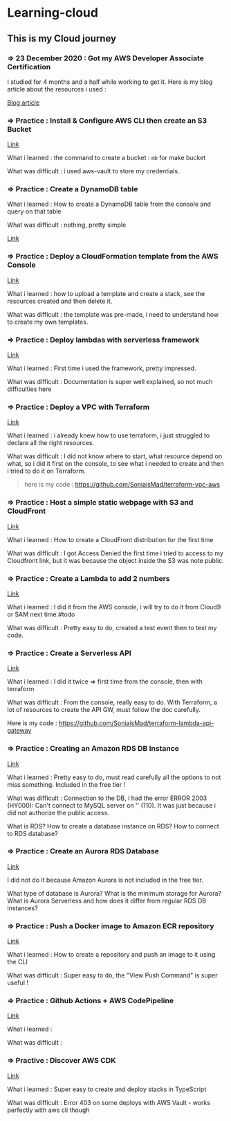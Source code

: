 # Learning-cloud

## This is my Cloud journey

### => 23 December 2020 : Got my AWS Developer Associate Certification

I studied for 4 months and a half while working to get it.
Here is my blog article about the resources i used : 

[Blog article](https://crunchcrunch.me/ressources-that-helped-me-get-my-aws-cda-certification)

### => Practice : Install & Configure AWS CLI then create an S3 Bucket

[Link](https://github.com/100DaysOfCloud/100DaysOfCloudIdeas/blob/master/Projects/STR/STR04/STR04-AWS100.md)

What i learned : the command to create a bucket : `mb` for make bucket

What was difficult : i used aws-vault to store my credentials.

### => Practice : Create a DynamoDB table

What i learned : How to create a DynamoDB table from the console and query on that table

What was difficult : nothing, pretty simple

[Link](https://github.com/100DaysOfCloud/100DaysOfCloudIdeas/blob/master/Projects/DBS/DBS05/DBS05-AWS100.md)

### => Practice : Deploy a CloudFormation template from the AWS Console

[Link](https://github.com/100DaysOfCloud/100DaysOfCloudIdeas/blob/master/Projects/OPS/OPS01/OPS01-AWS100.md)

What i learned : how to upload a template and create a stack, see the resources created and then delete it.

What was difficult : the template was pre-made, i need to understand how to create my own templates.

### => Practice : Deploy lambdas with serverless framework

[Link](https://crunchcrunch.me/something-cool-serverless-framework)

What i learned : First time i used the framework, pretty impressed.

What was difficult : Documentation is super well explained, so not much difficulties here

### => Practice : Deploy a VPC with Terraform

[Link](https://github.com/100DaysOfCloud/100DaysOfCloudIdeas/blob/master/Projects/OPS/OPS01/OPS01-AWS300.md)

What i learned : i already knew how to use terraform, i just struggled to declare all the right resources.

What was difficult : I did not know where to start, what resource depend on what, so i did it first on the console, to see what i needed to create and then i tried to do it on Terraform.

> here is my code : https://github.com/SoniaisMad/terraform-vpc-aws

### => Practice : Host a simple static webpage with S3 and CloudFront

[Link](https://github.com/100DaysOfCloud/100DaysOfCloudIdeas/blob/master/Projects/NET/NET04/NET04-AWS100.md)

What i learned : How to create a CloudFront distribution for the first time

What was difficult : I got Access Denied the first time i tried to access to my Cloudfront link, but it was because the object inside the S3 was note public.

### => Practice : Create a Lambda to add 2 numbers

[Link](https://github.com/100DaysOfCloud/100DaysOfCloudIdeas/blob/master/Projects/LES/LES01/LES01-AWS100.md)

What i learned : I did it from the AWS console, i will try to do it from Cloud9 or SAM next time.#todo

What was difficult : Pretty easy to do, created a test event then to test my code.

### => Practice : Create a Serverless API

[Link](https://github.com/100DaysOfCloud/100DaysOfCloudIdeas/blob/master/Projects/LES/LES01/LES01-AWS200.md)

What i learned : I did it twice => first time from the console, then with terraform

What was difficult : From the console, really easy to do. With Terraform, a lot of resources to create the API GW, must follow the doc carefully.

Here is my code : https://github.com/SoniaisMad/terraform-lambda-api-gateway

### => Practice : Creating an Amazon RDS DB Instance

[Link](https://github.com/100DaysOfCloud/100DaysOfCloudIdeas/blob/master/Projects/DBS/DBS03/DBS03-AWS100.md)

What i learned : Pretty easy to do, must read carefully all the options to not miss something. Included in the free tier ! 

What was difficult : Connection to the DB, i had the error ERROR 2003 (HY000): Can't connect to MySQL server on '<instance>' (110). It was just because i did not authorize the public access.


What is RDS?
How to create a database instance on RDS?
How to connect to RDS database?

### => Practice : Create an Aurora RDS Database

[Link](https://github.com/100DaysOfCloud/100DaysOfCloudIdeas/blob/master/Projects/DBS/DBS03/DBS03-AWS200.md)

I did not do it because Amazon Aurora is not included in the free tier.

What type of database is Aurora?
What is the minimum storage for Aurora?
What is Aurora Serverless and how does it differ from regular RDS DB instances?

### => Practice : Push a Docker image to Amazon ECR repository

[Link](https://github.com/100DaysOfCloud/100DaysOfCloudIdeas/blob/master/Projects/COM/COM04/COM04-AWS100.md)

What i learned : How to create a repository and push an image to it using the CLI

What was difficult : Super easy to do, the "View Push Command" is super useful ! 

### => Practice : Github Actions + AWS CodePipeline

[Link]()

What i learned : 

What was difficult : 

### => Practive : Discover AWS CDK

[Link](https://cdkworkshop.com/)

What i learned : Super easy to create and deploy stacks in TypeScript

What was difficult : Error 403 on some deploys with AWS Vault - works perfectly with aws cli though





